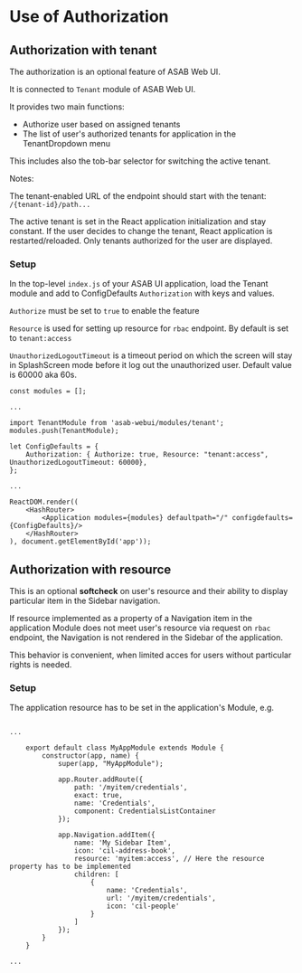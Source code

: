 # Use of Authorization

## Authorization with tenant

The authorization is an optional feature of ASAB Web UI.

It is connected to `Tenant` module of ASAB Web UI.

It provides two main functions:

- Authorize user based on assigned tenants
- The list of user's authorized tenants for application in the TenantDropdown menu

This includes also the tob-bar selector for switching the active tenant.

Notes:

The tenant-enabled URL of the endpoint should start with the tenant: `/{tenant-id}/path...`

The active tenant is set in the React application initialization and stay constant.
If the user decides to change the tenant, React application is restarted/reloaded.
Only tenants authorized for the user are displayed.


### Setup

In the top-level `index.js` of your ASAB UI application, load the Tenant module and add to ConfigDefaults `Authorization` with keys and values.

`Authorize` must be set to `true` to enable the feature

`Resource` is used for setting up resource for `rbac` endpoint. By default is set to `tenant:access`

`UnauthorizedLogoutTimeout` is a timeout period on which the screen will stay in SplashScreen mode before it log out the unauthorized user. Default value is 60000 aka 60s.

<!-- TODO: Set up also BASE_URL, Microservice, Subpaths, etc... -->

```
const modules = [];

...

import TenantModule from 'asab-webui/modules/tenant';
modules.push(TenantModule);

let ConfigDefaults = {
	Authorization: { Authorize: true, Resource: "tenant:access", UnauthorizedLogoutTimeout: 60000},
};

...

ReactDOM.render((
	<HashRouter>
		<Application modules={modules} defaultpath="/" configdefaults={ConfigDefaults}/>
	</HashRouter>
), document.getElementById('app'));
```

## Authorization with resource

This is an optional **softcheck** on user's resource and their ability to display particular item in the Sidebar navigation.

If resource implemented as a property of a Navigation item in the application Module does not meet user's resource via request on `rbac` endpoint, the Navigation is not rendered in the Sidebar of the application.

This behavior is convenient, when limited acces for users without particular rights is needed.

### Setup

The application resource has to be set in the application's Module, e.g.

```

...

	export default class MyAppModule extends Module {
		constructor(app, name) {
			super(app, "MyAppModule");

			app.Router.addRoute({
				path: '/myitem/credentials',
				exact: true,
				name: 'Credentials',
				component: CredentialsListContainer
			});

			app.Navigation.addItem({
				name: 'My Sidebar Item',
				icon: 'cil-address-book',
				resource: 'myitem:access', // Here the resource property has to be implemented
				children: [
					{
						name: 'Credentials',
						url: '/myitem/credentials',
						icon: 'cil-people'
					}
				]
			});
		}
	}

...

```
